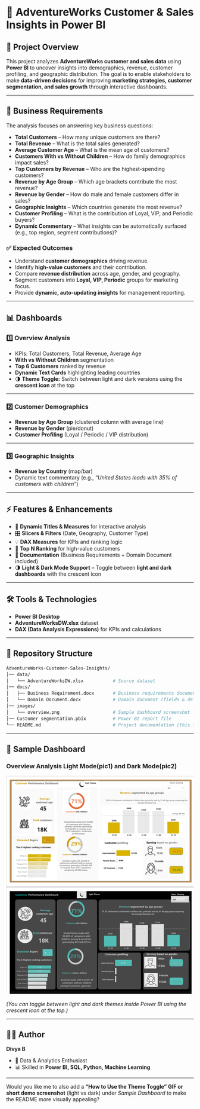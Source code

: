 # 🛒 AdventureWorks Customer & Sales Insights in Power BI

## 📌 Project Overview

This project analyzes **AdventureWorks customer and sales data** using **Power BI** to uncover insights into demographics, revenue, customer profiling, and geographic distribution.
The goal is to enable stakeholders to make **data-driven decisions** for improving **marketing strategies, customer segmentation, and sales growth** through interactive dashboards.

---

## 🎯 Business Requirements

The analysis focuses on answering key business questions:

* **Total Customers** – How many unique customers are there?
* **Total Revenue** – What is the total sales generated?
* **Average Customer Age** – What is the mean age of customers?
* **Customers With vs Without Children** – How do family demographics impact sales?
* **Top Customers by Revenue** – Who are the highest-spending customers?
* **Revenue by Age Group** – Which age brackets contribute the most revenue?
* **Revenue by Gender** – How do male and female customers differ in sales?
* **Geographic Insights** – Which countries generate the most revenue?
* **Customer Profiling** – What is the contribution of Loyal, VIP, and Periodic buyers?
* **Dynamic Commentary** – What insights can be automatically surfaced (e.g., top region, segment contributions)?

### ✅ Expected Outcomes

* Understand **customer demographics** driving revenue.
* Identify **high-value customers** and their contribution.
* Compare **revenue distribution** across age, gender, and geography.
* Segment customers into **Loyal, VIP, Periodic** groups for marketing focus.
* Provide **dynamic, auto-updating insights** for management reporting.

---

## 📊 Dashboards

### 1️⃣ Overview Analysis

* KPIs: Total Customers, Total Revenue, Average Age
* **With vs Without Children** segmentation
* **Top 6 Customers** ranked by revenue
* **Dynamic Text Cards** highlighting leading countries
* 🌗 **Theme Toggle:** Switch between light and dark versions using the **crescent icon** at the top

---

### 2️⃣ Customer Demographics

* **Revenue by Age Group** (clustered column with average line)
* **Revenue by Gender** (pie/donut)
* **Customer Profiling** (Loyal / Periodic / VIP distribution)

---

### 3️⃣ Geographic Insights

* **Revenue by Country** (map/bar)
* Dynamic text commentary (e.g., *“United States leads with 35% of customers with children”*)

---

## ⚡ Features & Enhancements

* 🔄 **Dynamic Titles & Measures** for interactive analysis
* 🎛️ **Slicers & Filters** (Date, Geography, Customer Type)
* 💡 **DAX Measures** for KPIs and ranking logic
* 📌 **Top N Ranking** for high-value customers
* 🧾 **Documentation** (Business Requirements + Domain Document included)
* 🌗 **Light & Dark Mode Support** – Toggle between **light and dark dashboards** with the crescent icon

---

## 🛠️ Tools & Technologies

* **Power BI Desktop**
* **AdventureWorksDW\.xlsx** dataset
* **DAX (Data Analysis Expressions)** for KPIs and calculations

---

## 📂 Repository Structure

```bash
AdventureWorks-Customer-Sales-Insights/
│── data/
│   └── AdventureWorksDW.xlsx           # Source dataset
│── docs/
│   ├── Business Requirement.docx       # Business requirements document
│   └── Domain Document.docx            # Domain document (fields & definitions)
│── images/
│   └── overview.png                    # Sample dashboard screenshot
│── Customer segmentation.pbix          # Power BI report file
└── README.md                           # Project documentation (this file)
```

---

## 📸 Sample Dashboard

### Overview Analysis Light Mode(pic1) and Dark Mode(pic2)

![Overview Dashboard](images/overview.png)

*(You can toggle between light and dark themes inside Power BI using the crescent icon at the top.)*

---

## 👩‍💻 Author

**Divya B**

* 💼 Data & Analytics Enthusiast
* 📊 Skilled in **Power BI, SQL, Python, Machine Learning**


---

Would you like me to also add a **“How to Use the Theme Toggle” GIF or short demo screenshot** (light vs dark) under *Sample Dashboard* to make the README more visually appealing?
